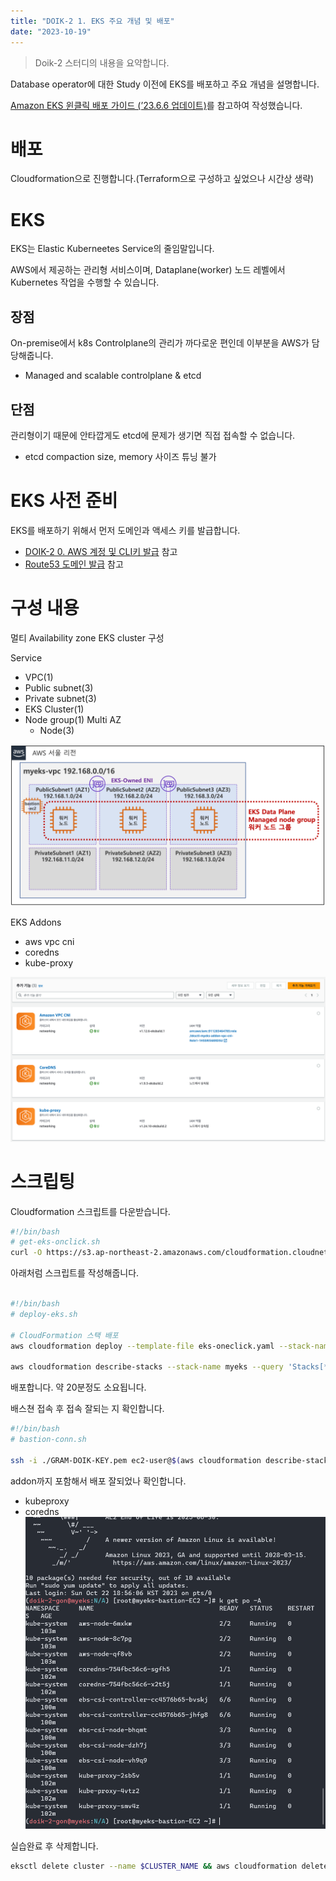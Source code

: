 ```yaml
---
title: "DOIK-2 1. EKS 주요 개념 및 배포"
date: "2023-10-19"
---
```


> Doik-2 스터디의 내용을 요약합니다.

Database operator에 대한 Study 이전에 EKS를 배포하고 주요 개념을 설명합니다.

[Amazon EKS 윈클릭 배포 가이드 (’23.6.6 업데이트)](https://gasidaseo.notion.site/Amazon-EKS-23-6-6-16ed4098c3314802a1e4dbf12a9d1da8)를 참고하여 작성했습니다.

# 배포

Cloudformation으로 진행합니다.(Terraform으로 구성하고 싶었으나 시간상 생략)

# EKS

EKS는 Elastic Kuberneetes Service의 줄임말입니다.

AWS에서 제공하는 관리형 서비스이며, Dataplane(worker) 노드 레벨에서 Kubernetes 작업을 수행할 수 있습니다.

## 장점

On-premise에서 k8s Controlplane의 관리가 까다로운 편인데 이부분을 AWS가 담당해줍니다.

- Managed and scalable controlplane & etcd

## 단점

관리형이기 때문에 안타깝게도 etcd에 문제가 생기면 직접 접속할 수 없습니다.

- etcd compaction size, memory 사이즈 튜닝 불가

# EKS 사전 준비

EKS를 배포하기 위해서 먼저 도메인과 액세스 키를 발급합니다.

- [DOIK-2 0. AWS 계정 및 CLI키 발급](doik2-0-aws-console) 참고
- [Route53 도메인 발급](doik-2-1-route53) 참고

# 구성 내용

멀티 Availability zone EKS cluster 구성

Service

- VPC(1)
- Public subnet(3)
- Private subnet(3)
- EKS Cluster(1)
- Node group(1) Multi AZ
  - Node(3)

![Alt text](public/image/image-30.png)

EKS Addons

- aws vpc cni
- coredns
- kube-proxy

![Alt text](public/image/image-31.png)

# 스크립팅

Cloudformation 스크립트를 다운받습니다.

```bash
#!/bin/bash
# get-eks-onclick.sh
curl -O https://s3.ap-northeast-2.amazonaws.com/cloudformation.cloudneta.net/K8S/eks-oneclick-new.yaml

```

아래처럼 스크립트를 작성해줍니다.

```bash

#!/bin/bash
# deploy-eks.sh

# CloudFormation 스택 배포
aws cloudformation deploy --template-file eks-oneclick.yaml --stack-name myeks --parameter-overrides KeyName=<My SSH Keyname> SgIngressSshCidr=<My Home Public IP Address>/32 MyIamUserAccessKeyID=<IAM User의 액세스키> MyIamUserSecretAccessKey=<IAM User의 시크릿 키> ClusterBaseName='<eks 이름>' --region ap-northeast-2

aws cloudformation describe-stacks --stack-name myeks --query 'Stacks[*].Outputs[0].OutputValue' --output text --region ap-northeast-2
```

배포합니다. 약 20분정도 소요됩니다.

배스쳔 접속 후 접속 잘되는 지 확인합니다.

```bash
#!/bin/bash
# bastion-conn.sh

ssh -i ./GRAM-DOIK-KEY.pem ec2-user@$(aws cloudformation describe-stacks --stack-name myeks --query 'Stacks[*].Outputs[0].OutputValue' --output text)
```

addon까지 포함해서 배포 잘되었나 확인합니다.

- kubeproxy
- coredns
  ![Alt text](public/image/image-33.png)

실습완료 후 삭제합니다.

```bash
eksctl delete cluster --name $CLUSTER_NAME && aws cloudformation delete-stack --stack-name $CLUSTER_NAME
```
